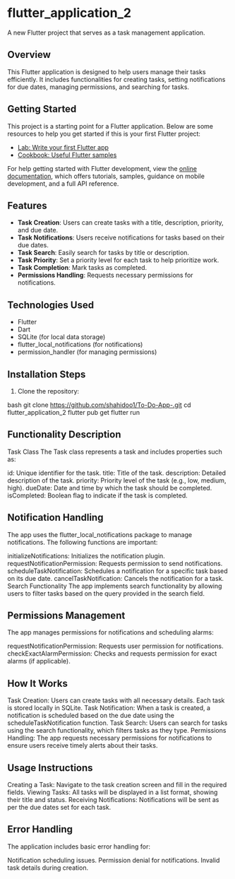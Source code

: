 # flutter_application_2

A new Flutter project that serves as a task management application.

## Overview

This Flutter application is designed to help users manage their tasks efficiently. It includes functionalities for creating tasks, setting notifications for due dates, managing permissions, and searching for tasks.

## Getting Started

This project is a starting point for a Flutter application. Below are some resources to help you get started if this is your first Flutter project:

- [Lab: Write your first Flutter app](https://docs.flutter.dev/get-started/codelab)
- [Cookbook: Useful Flutter samples](https://docs.flutter.dev/cookbook)

For help getting started with Flutter development, view the [online documentation](https://docs.flutter.dev/), which offers tutorials, samples, guidance on mobile development, and a full API reference.

## Features

- **Task Creation**: Users can create tasks with a title, description, priority, and due date.
- **Task Notifications**: Users receive notifications for tasks based on their due dates.
- **Task Search**: Easily search for tasks by title or description.
- **Task Priority**: Set a priority level for each task to help prioritize work.
- **Task Completion**: Mark tasks as completed.
- **Permissions Handling**: Requests necessary permissions for notifications.

## Technologies Used

- Flutter
- Dart
- SQLite (for local data storage)
- flutter_local_notifications (for notifications)
- permission_handler (for managing permissions)

## Installation Steps

1. Clone the repository:
   
bash
   git clone https://github.com/shahidoo1/To-Do-App-.git
   cd flutter_application_2
   flutter pub get
   flutter run

## Functionality Description
Task Class
The Task class represents a task and includes properties such as:

id: Unique identifier for the task.
title: Title of the task.
description: Detailed description of the task.
priority: Priority level of the task (e.g., low, medium, high).
dueDate: Date and time by which the task should be completed.
isCompleted: Boolean flag to indicate if the task is completed.

## Notification Handling
The app uses the flutter_local_notifications package to manage notifications. The following functions are important:

initializeNotifications: Initializes the notification plugin.
requestNotificationPermission: Requests permission to send notifications.
scheduleTaskNotification: Schedules a notification for a specific task based on its due date.
cancelTaskNotification: Cancels the notification for a task.
Search Functionality
The app implements search functionality by allowing users to filter tasks based on the query provided in the search field.

## Permissions Management
The app manages permissions for notifications and scheduling alarms:

requestNotificationPermission: Requests user permission for notifications.
checkExactAlarmPermission: Checks and requests permission for exact alarms (if applicable).

## How It Works
Task Creation: Users can create tasks with all necessary details. Each task is stored locally in SQLite.
Task Notification: When a task is created, a notification is scheduled based on the due date using the scheduleTaskNotification function.
Task Search: Users can search for tasks using the search functionality, which filters tasks as they type.
Permissions Handling: The app requests necessary permissions for notifications to ensure users receive timely alerts about their tasks.

## Usage Instructions

Creating a Task: Navigate to the task creation screen and fill in the required fields.
Viewing Tasks: All tasks will be displayed in a list format, showing their title and status.
Receiving Notifications: Notifications will be sent as per the due dates set for each task.

## Error Handling
The application includes basic error handling for:

Notification scheduling issues.
Permission denial for notifications.
Invalid task details during creation.
